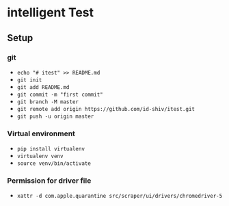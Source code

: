# intelligent Test

## Setup

### git

- `echo "# itest" >> README.md`
- `git init`
- `git add README.md`
- `git commit -m "first commit"`
- `git branch -M master`
- `git remote add origin https://github.com/id-shiv/itest.git`
- `git push -u origin master`

### Virtual environment  

- `pip install virtualenv`
- `virtualenv venv`
- `source venv/bin/activate`

### Permission for driver file

- `xattr -d com.apple.quarantine src/scraper/ui/drivers/chromedriver-5 `  
